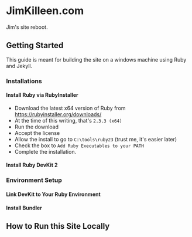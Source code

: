 # JimKilleen.com
Jim's site reboot.

## Getting Started
This guide is meant for building the site on a windows machine using Ruby and Jekyll.

### Installations

#### Install Ruby via RubyInstaller
* Download the latest x64 version of Ruby from <https://rubyinstaller.org/downloads/>
 * At the time of this writing, that's `2.3.3 (x64)`
* Run the download
* Accept the license
* Allow the install to go to `C:\tools\ruby23` (trust me, it's easier later)
* Check the box to `Add Ruby Executables to your PATH`
* Complete the installation.

#### Install Ruby DevKit 2

### Environment Setup

#### Link DevKit to Your Ruby Environment

#### Install Bundler

## How to Run this Site Locally
